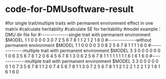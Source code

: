 # code-for-DMUsoftware-result
#for single trait/multiple traits with permanent environment effect in one matrix
#calculate heritability
#calculate SE for heritability
#model example：
DMU dir file for
#--------------single trait with permanent environment 
$MODEL
1 1 0 0 0
0
3 0 7 2 5 6 7 8 1 1 
2 1 2
1 6
0
#--------------without permanent environment
$MODEL
1 1 0 0 0
0
3 0 6 2 5 6 7 8 1
1 1
1 6
0
#--------------multiple trait with permanent environment 
$MODEL
3 3 0 0 0
0
0
0
1 0 6 3 5 6 7 8 1
2 0 6 4 5 6 7 8 1
3 0 6 2 5 6 7 8 1
1 1
1 1
1 1
1 6
1 6
1 6
0 
#--------------multiple trait with permanent environment 
$MODEL
3 3 0 0 0
0
0
0
1 0 7 3 5 6 7 8 1 1
2 0 7 4 5 6 7 8 1 1
3 0 7 2 5 6 7 8 1 1
2 1 2
2 1 2
2 1 2
1 6
1 6
1 6
0 
